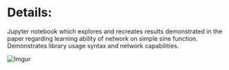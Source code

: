 # Details:
Jupyter notebook which explores and recreates results demonstrated
in the paper regarding learning ability of network on simple 
sine function. Demonstrates library usage syntax and 
network capabilities.

![Imgur](https://i.imgur.com/9ptgKNY.png)